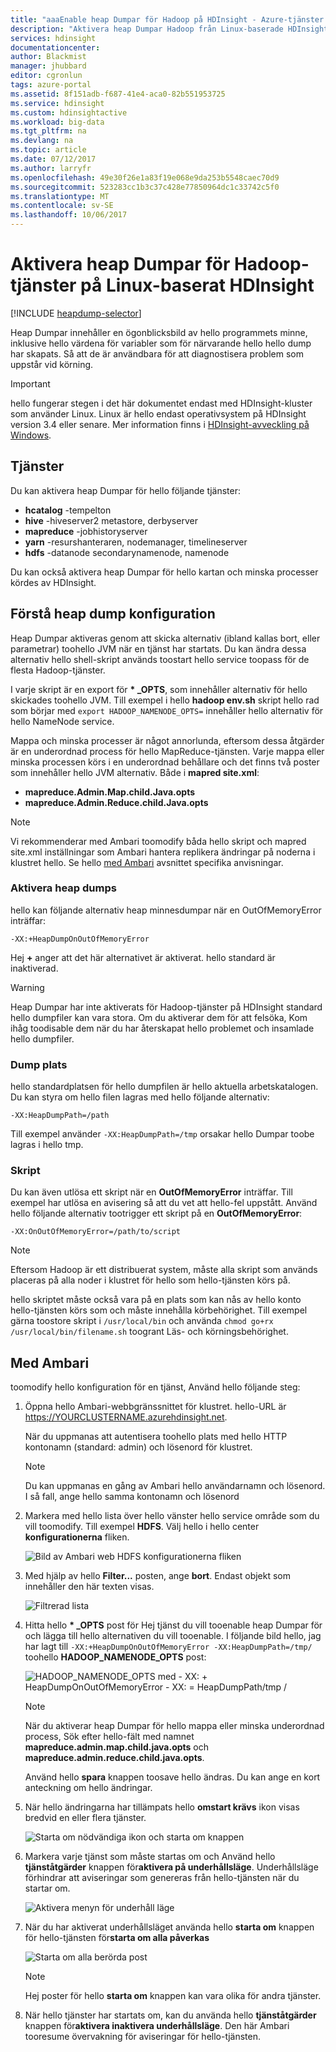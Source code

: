 ```yaml
---
title: "aaaEnable heap Dumpar för Hadoop på HDInsight - Azure-tjänster | Microsoft Docs"
description: "Aktivera heap Dumpar Hadoop från Linux-baserade HDInsight-kluster för felsökning och analys-tjänster."
services: hdinsight
documentationcenter: 
author: Blackmist
manager: jhubbard
editor: cgronlun
tags: azure-portal
ms.assetid: 8f151adb-f687-41e4-aca0-82b551953725
ms.service: hdinsight
ms.custom: hdinsightactive
ms.workload: big-data
ms.tgt_pltfrm: na
ms.devlang: na
ms.topic: article
ms.date: 07/12/2017
ms.author: larryfr
ms.openlocfilehash: 49e30f26e1a83f19e068e9da253b5548caec70d9
ms.sourcegitcommit: 523283cc1b3c37c428e77850964dc1c33742c5f0
ms.translationtype: MT
ms.contentlocale: sv-SE
ms.lasthandoff: 10/06/2017
---
```

# <a name="enable-heap-dumps-for-hadoop-services-on-linux-based-hdinsight"></a>Aktivera heap Dumpar för Hadoop-tjänster på Linux-baserat HDInsight

[!INCLUDE [heapdump-selector](../../includes/hdinsight-selector-heap-dump.md)]

Heap Dumpar innehåller en ögonblicksbild av hello programmets minne, inklusive hello värdena för variabler som för närvarande hello hello dump har skapats. Så att de är användbara för att diagnostisera problem som uppstår vid körning.

> [!IMPORTANT]
> hello fungerar stegen i det här dokumentet endast med HDInsight-kluster som använder Linux. Linux är hello endast operativsystem på HDInsight version 3.4 eller senare. Mer information finns i [HDInsight-avveckling på Windows](hdinsight-component-versioning.md#hdinsight-windows-retirement).

## <a name="whichServices"></a>Tjänster

Du kan aktivera heap Dumpar för hello följande tjänster:

* **hcatalog** -tempelton
* **hive** -hiveserver2 metastore, derbyserver
* **mapreduce** -jobhistoryserver
* **yarn** -resurshanteraren, nodemanager, timelineserver
* **hdfs** -datanode secondarynamenode, namenode

Du kan också aktivera heap Dumpar för hello kartan och minska processer kördes av HDInsight.

## <a name="configuration"></a>Förstå heap dump konfiguration

Heap Dumpar aktiveras genom att skicka alternativ (ibland kallas bort, eller parametrar) toohello JVM när en tjänst har startats. Du kan ändra dessa alternativ hello shell-skript används toostart hello service toopass för de flesta Hadoop-tjänster.

I varje skript är en export för  **\* \_OPTS**, som innehåller alternativ för hello skickades toohello JVM. Till exempel i hello **hadoop env.sh** skript hello rad som börjar med `export HADOOP_NAMENODE_OPTS=` innehåller hello alternativ för hello NameNode service.

Mappa och minska processer är något annorlunda, eftersom dessa åtgärder är en underordnad process för hello MapReduce-tjänsten. Varje mappa eller minska processen körs i en underordnad behållare och det finns två poster som innehåller hello JVM alternativ. Både i **mapred site.xml**:

* **mapreduce.Admin.Map.child.Java.opts**
* **mapreduce.Admin.Reduce.child.Java.opts**

> [!NOTE]
> Vi rekommenderar med Ambari toomodify båda hello skript och mapred site.xml inställningar som Ambari hantera replikera ändringar på noderna i klustret hello. Se hello [med Ambari](#using-ambari) avsnittet specifika anvisningar.

### <a name="enable-heap-dumps"></a>Aktivera heap dumps

hello kan följande alternativ heap minnesdumpar när en OutOfMemoryError inträffar:

    -XX:+HeapDumpOnOutOfMemoryError

Hej  **+**  anger att det här alternativet är aktiverat. hello standard är inaktiverad.

> [!WARNING]
> Heap Dumpar har inte aktiverats för Hadoop-tjänster på HDInsight standard hello dumpfiler kan vara stora. Om du aktiverar dem för att felsöka, Kom ihåg toodisable dem när du har återskapat hello problemet och insamlade hello dumpfiler.

### <a name="dump-location"></a>Dump plats

hello standardplatsen för hello dumpfilen är hello aktuella arbetskatalogen. Du kan styra om hello filen lagras med hello följande alternativ:

    -XX:HeapDumpPath=/path

Till exempel använder `-XX:HeapDumpPath=/tmp` orsakar hello Dumpar toobe lagras i hello tmp.

### <a name="scripts"></a>Skript

Du kan även utlösa ett skript när en **OutOfMemoryError** inträffar. Till exempel har utlösa en avisering så att du vet att hello-fel uppstått. Använd hello följande alternativ tootrigger ett skript på en __OutOfMemoryError__:

    -XX:OnOutOfMemoryError=/path/to/script

> [!NOTE]
> Eftersom Hadoop är ett distribuerat system, måste alla skript som används placeras på alla noder i klustret för hello som hello-tjänsten körs på.
> 
> hello skriptet måste också vara på en plats som kan nås av hello konto hello-tjänsten körs som och måste innehålla körbehörighet. Till exempel gärna toostore skript i `/usr/local/bin` och använda `chmod go+rx /usr/local/bin/filename.sh` toogrant Läs- och körningsbehörighet.

## <a name="using-ambari"></a>Med Ambari

toomodify hello konfiguration för en tjänst, Använd hello följande steg:

1. Öppna hello Ambari-webbgränssnittet för klustret. hello-URL är https://YOURCLUSTERNAME.azurehdinsight.net.

    När du uppmanas att autentisera toohello plats med hello HTTP kontonamn (standard: admin) och lösenord för klustret.

   > [!NOTE]
   > Du kan uppmanas en gång av Ambari hello användarnamn och lösenord. I så fall, ange hello samma kontonamn och lösenord

2. Markera med hello lista över hello vänster hello service område som du vill toomodify. Till exempel **HDFS**. Välj hello i hello center **konfigurationerna** fliken.

    ![Bild av Ambari web HDFS konfigurationerna fliken](./media/hdinsight-hadoop-heap-dump-linux/serviceconfig.png)

3. Med hjälp av hello **Filter...**  posten, ange **bort**. Endast objekt som innehåller den här texten visas.

    ![Filtrerad lista](./media/hdinsight-hadoop-heap-dump-linux/filter.png)

4. Hitta hello  **\* \_OPTS** post för Hej tjänst du vill tooenable heap Dumpar för och lägga till hello alternativen du vill tooenable. I följande bild hello, jag har lagt till `-XX:+HeapDumpOnOutOfMemoryError -XX:HeapDumpPath=/tmp/` toohello **HADOOP\_NAMENODE\_OPTS** post:

    ![HADOOP_NAMENODE_OPTS med - XX: + HeapDumpOnOutOfMemoryError - XX: = HeapDumpPath/tmp /](./media/hdinsight-hadoop-heap-dump-linux/opts.png)

   > [!NOTE]
   > När du aktiverar heap Dumpar för hello mappa eller minska underordnad process, Sök efter hello-fält med namnet **mapreduce.admin.map.child.java.opts** och **mapreduce.admin.reduce.child.java.opts**.

    Använd hello **spara** knappen toosave hello ändras. Du kan ange en kort anteckning om hello ändringar.

5. När hello ändringarna har tillämpats hello **omstart krävs** ikon visas bredvid en eller flera tjänster.

    ![Starta om nödvändiga ikon och starta om knappen](./media/hdinsight-hadoop-heap-dump-linux/restartrequiredicon.png)

6. Markera varje tjänst som måste startas om och Använd hello **tjänståtgärder** knappen för**aktivera på underhållsläge**. Underhållsläge förhindrar att aviseringar som genereras från hello-tjänsten när du startar om.

    ![Aktivera menyn för underhåll läge](./media/hdinsight-hadoop-heap-dump-linux/maintenancemode.png)

7. När du har aktiverat underhållsläget använda hello **starta om** knappen för hello-tjänsten för**starta om alla påverkas**

    ![Starta om alla berörda post](./media/hdinsight-hadoop-heap-dump-linux/restartbutton.png)

   > [!NOTE]
   > Hej poster för hello **starta om** knappen kan vara olika för andra tjänster.

8. När hello tjänster har startats om, kan du använda hello **tjänståtgärder** knappen för**aktivera inaktivera underhållsläge**. Den här Ambari tooresume övervakning för aviseringar för hello-tjänsten.


